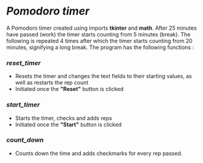 # *Pomodoro timer*

A Pomodoro timer created using imports **tkinter** and **math**.
After 25 minutes have passed (work) the timer starts counting from 5 minutes (break).
The following is repeated 4 times after which the timer starts counting from 20 minutes, signifying a long break.
The program has the following functions :  

### *reset_timer*
 - Resets the timer and changes the text fields to their starting values, as well as restarts the rep count
 - Initiated once the **"Reset"** button is clicked

### *start_timer*
 - Starts the timer, checks and adds reps
 - Initiated once the **"Start"** button is clicked

### *count_down*
 - Counts down the time and adds checkmarks for every rep passed.
